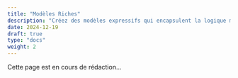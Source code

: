 ```yaml
---
title: "Modèles Riches"
description: "Créez des modèles expressifs qui encapsulent la logique métier"
date: 2024-12-19
draft: true
type: "docs"
weight: 2
---
```

Cette page est en cours de rédaction...